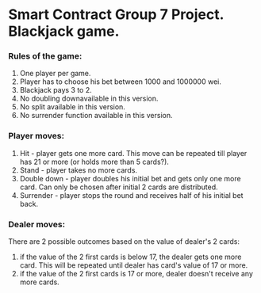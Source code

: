 # Smart Contract Group 7 Project. Blackjack game.
 
### Rules of the game:
1. One player per game.
2. Player has to choose his bet between 1000 and 1000000 wei.
3. Blackjack pays 3 to 2.
4. No doubling downavailable in this version.
5. No split available in this version.
6. No surrender function available in this version.

### Player moves:
1. Hit - player gets one more card. This move can be repeated till player has 21 or more (or holds more than 5 cards?).
2. Stand - player takes no more cards.
3. Double down - player doubles his initial bet and gets only one more card. Can only be chosen after initial 2 cards are distributed.
4. Surrender - player stops the round and receives half of his initial bet back.

### Dealer moves:
There are 2 possible outcomes based on the value of dealer's 2 cards:
1. if the value of the 2 first cards is below 17, the dealer gets one more card. This will be repeated until dealer has card's value of 17 or more.
2. if the value of the 2 first cards is 17 or more, dealer doesn't receive any more cards.

